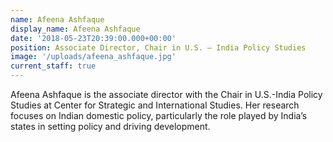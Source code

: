 ```yaml
---
name: Afeena Ashfaque
display_name: Afeena Ashfaque
date: '2018-05-23T20:39:00.000+00:00'
position: Associate Director, Chair in U.S. – India Policy Studies
image: '/uploads/afeena_ashfaque.jpg'
current_staff: true
---
```


Afeena Ashfaque is the associate director with the Chair in U.S.-India Policy Studies at Center for Strategic and International Studies. Her research focuses on Indian domestic policy, particularly the role played by India’s states in setting policy and driving development.
